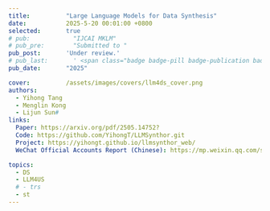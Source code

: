 ```yaml
---
title:          "Large Language Models for Data Synthesis"
date:           2025-5-20 00:01:00 +0800
selected:       true
# pub:            "IJCAI MKLM"
# pub_pre:        "Submitted to "
pub_post:       'Under review.'
# pub_last:       ' <span class="badge badge-pill badge-publication badge-success">Spotlight</span>'
pub_date:       "2025"

cover:          /assets/images/covers/llm4ds_cover.png
authors:
  - Yihong Tang
  - Menglin Kong
  - Lijun Sun#
links:
  Paper: https://arxiv.org/pdf/2505.14752?
  Code: https://github.com/YihongT/LLMSynthor.git
  Project: https://yihongt.github.io/llmsynthor_web/
  WeChat Official Accounts Report (Chinese): https://mp.weixin.qq.com/s/K_tcNQD1yMmnxeTIiVr65g

topics:
  - DS
  - LLM4US
  # - trs
  - st
---
```

